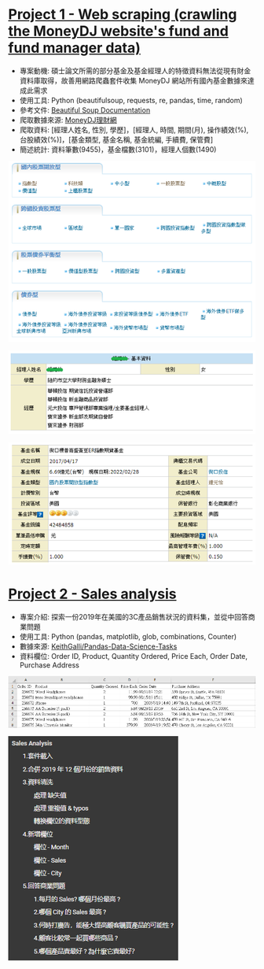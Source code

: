 # [Project 1 - Web scraping (crawling the MoneyDJ website's fund and fund manager data)](https://github.com/ThomasTsao47/DataAnalysis_Projects/blob/main/Project%201%20-%20Web%20scraping.py)
- 專案動機: 碩士論文所需的部分基金及基金經理人的特徵資料無法從現有財金資料庫取得，故善用網路爬蟲套件收集 MoneyDJ 網站所有國內基金數據來達成此需求
- 使用工具: Python (beautifulsoup, requests, re, pandas, time, random)
- 參考文件: [Beautiful Soup Documentation](https://www.crummy.com/software/BeautifulSoup/bs4/doc/)
- 爬取數據來源: [MoneyDJ理財網](https://www.moneydj.com/funddj/yb/YP301000.djhtm)
- 爬取資料: [經理人姓名, 性別, 學歷]，[經理人, 時間, 期間(月), 操作績效(%), 台股績效(%)]，[基金類型, 基金名稱, 基金統編, 手續費, 保管費]
- 簡述統計: 資料筆數(9455)，基金檔數(3101)，經理人個數(1490) 

![基金類型](images/fund_category.png)

![經理人資料 - 範例](images/FundManager_info_example.png)

![基金資料 - 範例](images/Fund_info_example.png)


# [Project 2 - Sales analysis](https://github.com/ThomasTsao47/Portfolio/blob/main/Project%202%20-%20Sales%20analysis.ipynb)
- 專案介紹: 探索一份2019年在美國的3C產品銷售狀況的資料集，並從中回答商業問題  
- 使用工具: Python (pandas, matplotlib, glob, combinations, Counter)
- 數據來源: [KeithGalli/Pandas-Data-Science-Tasks](https://github.com/KeithGalli/Pandas-Data-Science-Tasks/tree/master/SalesAnalysis/Sales_Data)
- 資料欄位: Order ID, Product, Quantity Ordered, Price Each, Order Date, Purchase Address

![資料集內容](images/sales_example.png)

![資料分析流程](images/Contents.png)


